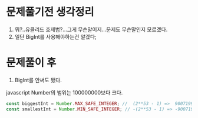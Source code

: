 # 문제풀기전 생각정리

1. 뭐?..유클리드 호제법?...그게 무슨말이지...문제도 무슨말인지 모르겠다.
2. 일단 BigInt를 사용해야하는건 알겠다;

# 문제풀이 후

1. BigInt를 안써도 됐다.

javascript Number의 범위는 100000000보다 크다.

```js
const biggestInt = Number.MAX_SAFE_INTEGER; //  (2**53 - 1) =>  9007199254740991
const smallestInt = Number.MIN_SAFE_INTEGER; // -(2**53 - 1) => -9007199254740991
```
